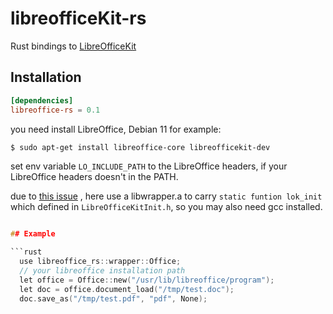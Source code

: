 # libreofficeKit-rs

Rust bindings to [LibreOfficeKit](https://docs.libreoffice.org/libreofficekit.html)


## Installation

```toml
[dependencies]
libreoffice-rs = 0.1
```
you need install LibreOffice, Debian 11 for example: 
```bash
$ sudo apt-get install libreoffice-core libreofficekit-dev
```
set env variable `LO_INCLUDE_PATH` to the LibreOffice headers, if your LibreOffice headers doesn't in the PATH.

due to [this issue](https://github.com/rust-lang/rust-bindgen/issues/1090) , here use a libwrapper.a to carry `static funtion lok_init` which defined in `LibreOfficeKitInit.h`, so you may also need gcc installed.

```c

## Example

```rust
  use libreoffice_rs::wrapper::Office;
  // your libreoffice installation path
  let office = Office::new("/usr/lib/libreoffice/program");
  let doc = office.document_load("/tmp/test.doc");
  doc.save_as("/tmp/test.pdf", "pdf", None);
```

